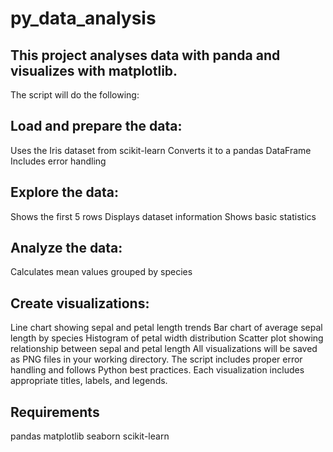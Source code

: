 # py_data_analysis
This project analyses data with panda and visualizes with matplotlib.
---
The script will do the following: 
## Load and prepare the data:
Uses the Iris dataset from scikit-learn
Converts it to a pandas DataFrame
Includes error handling

## Explore the data:

Shows the first 5 rows
Displays dataset information
Shows basic statistics
 
## Analyze the data:

Calculates mean values grouped by species

## Create visualizations:

Line chart showing sepal and petal length trends
Bar chart of average sepal length by species
Histogram of petal width distribution
Scatter plot showing relationship between sepal and petal length
All visualizations will be saved as PNG files in your working directory. The script includes proper error handling and follows Python best practices. Each visualization includes appropriate titles, labels, and legends.

## Requirements 
pandas
matplotlib
seaborn
scikit-learn
